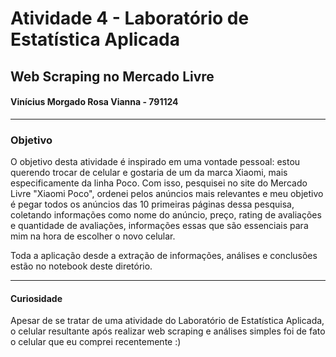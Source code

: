 # Atividade 4 - Laboratório de Estatística Aplicada

## Web Scraping no Mercado Livre

#### Vinícius Morgado Rosa Vianna - 791124

---

### Objetivo

O objetivo desta atividade é inspirado em uma vontade pessoal: estou querendo trocar de celular e gostaria de um da marca Xiaomi, mais especificamente da linha Poco. Com isso, pesquisei no site do Mercado Livre "Xiaomi Poco", ordenei pelos anúncios mais relevantes e meu objetivo é pegar todos os anúncios das 10 primeiras páginas dessa pesquisa, coletando informações como nome do anúncio, preço, rating de avaliações e quantidade de avaliações, informações essas que são essenciais para mim na hora de escolher o novo celular.

Toda a aplicação desde a extração de informações, análises e conclusões estão no notebook deste diretório.

---

#### Curiosidade
Apesar de se tratar de uma atividade do Laboratório de Estatística Aplicada, o celular resultante após realizar web scraping e análises simples foi de fato o celular que eu comprei recentemente :) 
